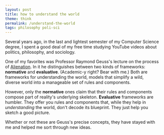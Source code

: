 ```yaml
---
layout: post
title: how to understand the world
theme: think
permalink: /understand-the-world
tags: philosophy poli-sci
---
```


Several years ago, in the last and lightest semester of my Computer Science degree, I spent a good deal of my free time studying YouTube videos about politics, philosophy, and sociology.

One of my favorites was Professor Raymond Geuss's lecture on the process of [Alienation](https://plato.stanford.edu/entries/alienation/).
In it he distinguishes between two kinds of frameworks: **normative** and **evaluative**.
(Academic-y right? Bear with me.)
Both are frameworks for understanding the world, models that simplify a wild, diverse world into a manageable set of rules and components.

However, only the **normative** ones claim that their rules and components compose part of reality's underlying skeleton.
**Evaluative** frameworks are humbler.
They offer you rules and components that, while they help in _understanding_ the world, don't decode its blueprint.
They just help you sketch a good picture.

Whether or not these are Geuss's precise concepts, they have stayed with me and helped me sort through new ideas.